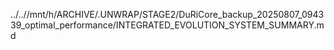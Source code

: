 ../..//mnt/h/ARCHIVE/.UNWRAP/STAGE2/DuRiCore_backup_20250807_094339_optimal_performance/INTEGRATED_EVOLUTION_SYSTEM_SUMMARY.md